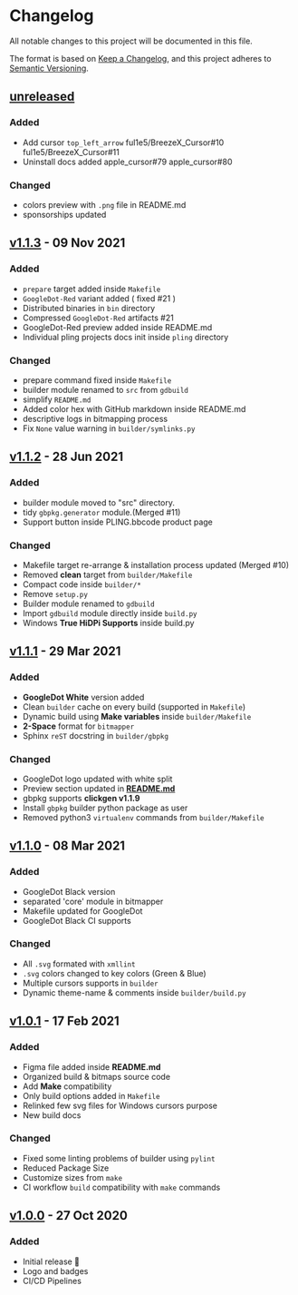 # Changelog

All notable changes to this project will be documented in this file.

The format is based on [Keep a Changelog](https://keepachangelog.com/en/1.0.0/),
and this project adheres to [Semantic Versioning](https://semver.org/spec/v2.0.0.html).

## [unreleased]

### Added

- Add cursor `top_left_arrow` ful1e5/BreezeX_Cursor#10 ful1e5/BreezeX_Cursor#11
- Uninstall docs added apple_cursor#79 apple_cursor#80

### Changed

- colors preview with `.png` file in README.md
- sponsorships updated

## [v1.1.3] - 09 Nov 2021

### Added

- `prepare` target added inside `Makefile`
- `GoogleDot-Red` variant added ( fixed #21 )
- Distributed binaries in `bin` directory
- Compressed `GoogleDot-Red` artifacts #21
- GoogleDot-Red preview added inside README.md
- Individual pling projects docs init inside `pling` directory

### Changed

- prepare command fixed inside `Makefile`
- builder module renamed to `src` from `gdbuild`
- simplify `README.md`
- Added color hex with GitHub markdown inside README.md
- descriptive logs in bitmapping process
- Fix `None` value warning in `builder/symlinks.py`

## [v1.1.2] - 28 Jun 2021

### Added

- builder module moved to "src" directory.
- tidy `gbpkg.generator` module.(Merged #11)
- Support button inside PLING.bbcode product page

### Changed

- Makefile target re-arrange & installation process updated (Merged #10)
- Removed **clean** target from `builder/Makefile`
- Compact code inside `builder/*`
- Remove `setup.py`
- Builder module renamed to `gdbuild`
- Import `gdbuild` module directly inside `build.py`
- Windows **True HiDPi Supports** inside build.py

## [v1.1.1] - 29 Mar 2021

### Added

- **GoogleDot White** version added
- Clean `builder` cache on every build (supported in `Makefile`)
- Dynamic build using **Make variables** inside `builder/Makefile`
- **2-Space** format for `bitmapper`
- Sphinx `reST` docstring in `builder/gbpkg`

### Changed

- GoogleDot logo updated with white split
- Preview section updated in **[README.md](./README.md)**
- gbpkg supports **clickgen v1.1.9**
- Install `gbpkg` builder python package as user
- Removed python3 `virtualenv` commands from `builder/Makefile`

## [v1.1.0] - 08 Mar 2021

### Added

- GoogleDot Black version
- separated 'core' module in bitmapper
- Makefile updated for GoogleDot
- GoogleDot Black CI supports

### Changed

- All `.svg` formated with `xmllint`
- `.svg` colors changed to key colors (Green & Blue)
- Multiple cursors supports in `builder`
- Dynamic theme-name & comments inside `builder/build.py`

## [v1.0.1] - 17 Feb 2021

### Added

- Figma file added inside **README.md**
- Organized build & bitmaps source code
- Add **Make** compatibility
- Only build options added in `Makefile`
- Relinked few svg files for Windows cursors purpose
- New build docs

### Changed

- Fixed some linting problems of builder using `pylint`
- Reduced Package Size
- Customize sizes from `make`
- CI workflow `build` compatibility with `make` commands

## [v1.0.0] - 27 Oct 2020

### Added

- Initial release 🎊
- Logo and badges
- CI/CD Pipelines

[unreleased]: https://github.com/ful1e5/Google_Cursor/compare/v1.1.3...main
[v1.1.3]: https://github.com/ful1e5/Google_Cursor/compare/v1.1.2...v1.1.3
[v1.1.2]: https://github.com/ful1e5/Google_Cursor/compare/v1.1.0...v1.1.2
[v1.1.1]: https://github.com/ful1e5/Google_Cursor/compare/v1.1.0...v1.1.1
[v1.1.0]: https://github.com/ful1e5/Google_Cursor/compare/v1.0.1...v1.1.0
[v1.0.1]: https://github.com/ful1e5/Google_Cursor/compare/v1.0.0...v1.0.1
[v1.0.0]: https://github.com/ful1e5/Google_Cursor/tree/v1.0.0
